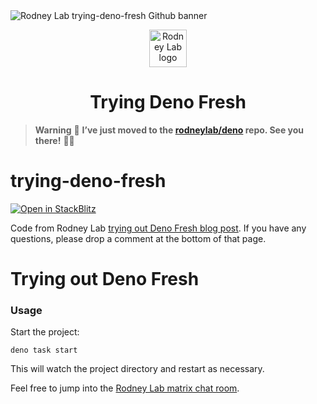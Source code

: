 <img src="../../images/rodneylab-github-trying-deno-fresh.png" alt="Rodney Lab trying-deno-fresh Github banner">

<p align="center">
  <a aria-label="Open Rodney Lab site" href="https://rodneylab.com" rel="nofollow noopener noreferrer">
    <img alt="Rodney Lab logo" src="https://rodneylab.com/assets/icon.png" width="60" />
  </a>
</p>
<h1 align="center">
  Trying Deno Fresh
</h1>

> **Warning**
> 🏡 **I&rsquo;ve just moved to the [rodneylab/deno](https://github.com/rodneylab/deno/tree/main/demos/trying-deno-fresh) repo. See you there!** 👋🏽
>

# trying-deno-fresh

[![Open in StackBlitz](https://developer.stackblitz.com/img/open_in_stackblitz.svg)](https://stackblitz.com/github/rodneylab/trying-deno-fresh)

Code from Rodney Lab
<a aria-label="Open Rodney Lab blog post on trying out Deno fresh" href="https://rodneylab.com/trying-out-deno-fresh/">trying
out Deno Fresh blog post</a>. If you have any questions, please drop a comment
at the bottom of that page.

# Trying out Deno Fresh

### Usage

Start the project:

```
deno task start
```

This will watch the project directory and restart as necessary.

Feel free to jump into the
[Rodney Lab matrix chat room](https://matrix.to/#/%23rodney:matrix.org).
